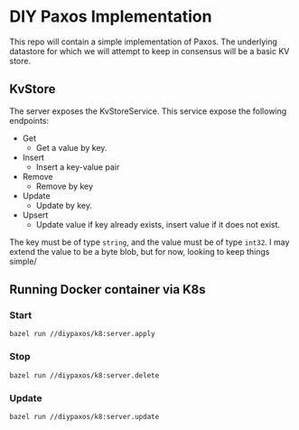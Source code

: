 # DIY Paxos Implementation

This repo will contain a simple implementation of Paxos. The underlying datastore for which we will attempt to keep in consensus will be a basic KV store.

## KvStore

The server exposes the KvStoreService. This service expose the following endpoints:

* Get
  * Get a value by key.
* Insert
  * Insert a key-value pair
* Remove
  * Remove by key
* Update
  * Update by key.
* Upsert
  * Update value if key already exists, insert value if it does not exist.
  
The key must be of type  `string`, and the value must be of type `int32`. I may extend the value to be a byte blob, but for now, looking to keep things simple/


## Running Docker container via K8s

### Start

```shell
bazel run //diypaxos/k8:server.apply
```

### Stop

```shell
bazel run //diypaxos/k8:server.delete
```

### Update

```shell
bazel run //diypaxos/k8:server.update
```